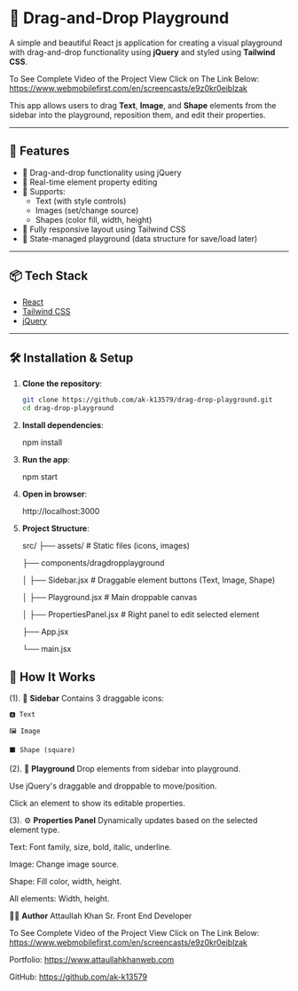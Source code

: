 # 🧩 Drag-and-Drop Playground

A simple and beautiful React js application for creating a visual playground with drag-and-drop functionality using **jQuery** and styled using **Tailwind CSS**.


To See Complete Video of the Project View Click on The Link Below:
https://www.webmobilefirst.com/en/screencasts/e9z0kr0eiblzak

This app allows users to drag **Text**, **Image**, and **Shape** elements from the sidebar into the playground, reposition them, and edit their properties.

---

## 🚀 Features

- 🔧 Drag-and-drop functionality using jQuery
- 🎨 Real-time element property editing
- 🧱 Supports:
  - Text (with style controls)
  - Images (set/change source)
  - Shapes (color fill, width, height)
- 📱 Fully responsive layout using Tailwind CSS
- 🧠 State-managed playground (data structure for save/load later)

---

## 📦 Tech Stack

- [React](https://reactjs.org/)
- [Tailwind CSS](https://tailwindcss.com/)
- [jQuery](https://jquery.com/)

---

## 🛠 Installation & Setup

1. **Clone the repository**:
   ```bash
   git clone https://github.com/ak-k13579/drag-drop-playground.git
   cd drag-drop-playground

2. **Install dependencies**:

   npm install
4. **Run the app**:

   npm start
6. **Open in browser**:

   http://localhost:3000
8. **Project Structure**:

   src/
    ├── assets/             # Static files (icons, images)

    ├── components/dragdropplayground
        
    │   ├── Sidebar.jsx         # Draggable element buttons (Text, Image, Shape)

    │   ├── Playground.jsx      # Main droppable canvas

    │   ├── PropertiesPanel.jsx # Right panel to edit selected element

    ├── App.jsx

    └── main.jsx

## 🧮 How It Works

(1). 🧱 **Sidebar**
Contains 3 draggable icons:
    
    🅰️ Text
    
    🖼 Image
    
    ⬛ Shape (square)
  
(2). 🧲 **Playground**
Drop elements from sidebar into playground.

Use jQuery's draggable and droppable to move/position.

Click an element to show its editable properties.


(3). ⚙️ **Properties Panel**
Dynamically updates based on the selected element type.

Text: Font family, size, bold, italic, underline.

Image: Change image source.

Shape: Fill color, width, height.

All elements: Width, height.

🧑‍💻 **Author**
Attaullah Khan Sr. Front End Developer

To See Complete Video of the Project View Click on The Link Below:
https://www.webmobilefirst.com/en/screencasts/e9z0kr0eiblzak

Portfolio: https://www.attaullahkhanweb.com

GitHub: https://github.com/ak-k13579

